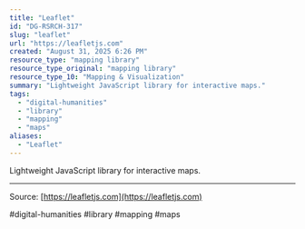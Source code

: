 ```yaml
---
title: "Leaflet"
id: "DG-RSRCH-317"
slug: "leaflet"
url: "https://leafletjs.com"
created: "August 31, 2025 6:26 PM"
resource_type: "mapping library"
resource_type_original: "mapping library"
resource_type_10: "Mapping & Visualization"
summary: "Lightweight JavaScript library for interactive maps."
tags:
  - "digital-humanities"
  - "library"
  - "mapping"
  - "maps"
aliases:
  - "Leaflet"
---
```


Lightweight JavaScript library for interactive maps.

---

Source: [https://leafletjs.com](https://leafletjs.com)

#digital-humanities #library #mapping #maps
